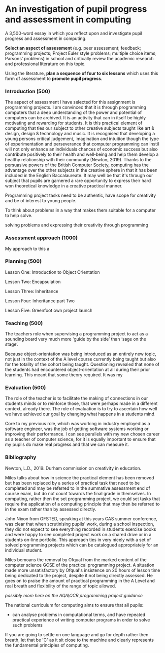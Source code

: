 # An investigation of pupil progress and assessment in computing

A 3,500-word essay in which you reflect upon and investigate pupil progress and assessment in computing.

**Select an aspect of assessment** (e.g. peer assessment; feedback; programming projects; Project Euler style problems; multiple choice items; Parsons’ problems) in school and critically review the academic research and professional literature on this topic.

Using the literature, **plan a sequence of four to six lessons** which uses this form of assessment to **promote pupil progress**.

### Introduction (500)

The aspect of assessment I have selected for this assignment is programming projects. I am convinced that it is through programming computers that a deep understanding of the power and potential of computers  can be archived. It is an activity that can in itself be highly motivating and rewarding for students. It is this practical element of computing that ties our subject to other creative subjects taught like art & design, design & technology and music. It is recognised that developing a young persons critical judgement, imagination and intuition though the type of experimentation and perseverance that computer programming can instil will not only enhance an individuals chances of economic success but also contribute positively to their health and well-being and help them develop a healthy relationship with their community (Newton, 2019).  Thanks to the persuasive powers of the British Computer Society, computing has the advantage over the other subjects in the creative sphere in that it has been included in the English Baccalaureate. It may well be that it's through our subject that pupils are garnered a rare opportunity to express their hard won theoretical knowledge in a creative practical manner. 



Programming project tasks need to be authentic, have scope for creativity and be of interest to young people.  



To think about problems in a way that makes them suitable for a computer to help solve.



solving problems and expressing their creativity through programming 

### Assessment approach (1000)

My approach to this a

### Planning (500)

Lesson One: Introduction to Object Orientation

Lesson Two: Encapsulation

Lesson Three: Inheritance

Lesson Four: Inheritance part Two

Lesson Five: Greenfoot own project launch



### Teaching (500)

The teachers role when supervising a programming project to act as a sounding board very much more  'guide by the side’ than ‘sage on the stage’.

Because object-orientation was being introduced as an entirely new topic, not just in the context of the A level course currently being taught but also for the totality of the cohort being taught. Questioning revealed that none of the students had encountered object-orientation at all during their prior learning. This meant that some theory required. It was my 



### Evaluation (500)

The role of the teacher is to facilitate the making of connections in our students minds or to reinforce those, that were perhaps made in a different context, already there. The role of evaluation is to try to ascertain how well we have achieved our goal by changing what happens in a students mind. 



Core to my previous role, which was working in industry employed as a software engineer, was the job of getting software systems working or improving their performance. I can see parallels with my new chosen career as a teacher of computer science, for it is equally important to ensure that my pupils do make real progress and that we can measure it. 



### Bibliography 

Newton, L.D., 2019. Durham commission on creativity in education.



Miles talks about how in science the practical element has been removed but has been replaced by a series of practical task that need to be completed and may be referred to in the summative assessment end of course exam, but do not count towards the final grade in themselves. In computing, rather then the set programming project, we could set tasks that require the application of a computing principle that may then be referred to in the exam rather than by assessed directly.  

John Nixon from OFSTED, speaking at this years CAS summer conference, was clear that when scrutinising pupils' work, during a school inspection, they did not expect to see everything recorded in students exercise books and were happy to see completed project work on a shared drive or in a students on-line portfolio. This approach ties in very nicely with a set of solved programming projects which can be catalogued appropriately for an individual student.  

Miles bemoans the removal by Ofqual from the marked content of the computer science GCSE of the practical programming project. A situation made more unsatisfactory by Ofqual's insistence on 20 hours of lesson time being dedicated to the project, despite it not being directly assessed. He goes on to praise the amount of practical programming in the A Level and real breath and flexibility of the range of topic allowed. 

*possibly more here on the AQA\OCR programming project guidance*



The national curriculum for computing aims to ensure that all pupils:

- can analyse problems in computational terms, and have repeated  practical experience of writing computer programs in order to solve such problems

If you are going to settle on one language and go for depth rather then breath, let that be 'C' as it sit close to the machine and clearly represents the fundamental principles of computing.

